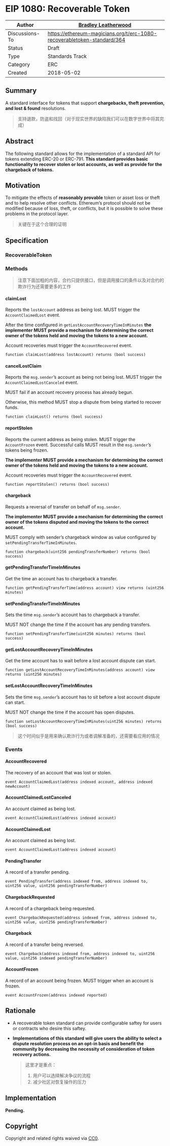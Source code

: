 # EIP 1080: Recoverable Token 

| Author         | [Bradley Leatherwood](mailto:bradleat@inkibra.com)           |
| -------------- | ------------------------------------------------------------ |
| Discussions-To | <https://ethereum-magicians.org/t/erc-1080-recoverabletoken-standard/364> |
| Status         | Draft                                                        |
| Type           | Standards Track                                              |
| Category       | ERC                                                          |
| Created        | 2018-05-02                                                   |

## Summary

A standard interface for tokens that support **chargebacks, theft prevention, and lost & found** resolutions.

> 支持退款，防盗和找回（对于现实世界的缺陷我们可以在数字世界中将其完成）

## Abstract

The following standard allows for the implementation of a standard API for tokens extending ERC-20 or ERC-791. **This standard provides basic functionality to recover stolen or lost accounts, as well as provide for the chargeback of tokens.**

## Motivation

To mitigate the effects of **reasonably provable** token or asset loss or theft and to help resolve other conflicts. Ethereum’s protocol should not be modified because of loss, theft, or conflicts, but it is possible to solve these problems in the protocol layer.

> 关键在于这个合理的证明

## Specification

### RecoverableToken

### Methods

> 注意下面加粗的内容，合约只提供接口，但是调用接口的条件以及对合约的欺诈行为还需要更多的工作

#### claimLost

Reports the `lostAccount` address as being lost. MUST trigger the `AccountClaimedLost` event.

After the time configured in `getLostAccountRecoveryTimeInMinutes` **the implementer MUST provide a mechanism for determining the correct owner of the tokens held and moving the tokens to a new account.**

Account recoveries must trigger the `AccountRecovered` event.

```
function claimLost(address lostAccount) returns (bool success)
```

#### cancelLostClaim

Reports the `msg.sender`’s account as being not being lost. MUST trigger the `AccountClaimedLostCanceled` event.

MUST fail if an account recovery process has already begun.

Otherwise, this method MUST stop a dispute from being started to recover funds.

```
function claimLost() returns (bool success)
```

#### reportStolen

Reports the current address as being stolen. MUST trigger the `AccountFrozen` event. Successful calls MUST result in the `msg.sender`’s tokens being frozen.

**The implementer MUST provide a mechanism for determining the correct owner of the tokens held and moving the tokens to a new account.**

Account recoveries must trigger the `AccountRecovered` event.

```
function reportStolen() returns (bool success)
```

#### chargeback

Requests a reversal of transfer on behalf of `msg.sender`.

**The implementer MUST provide a mechanism for determining the correct owner of the tokens disputed and moving the tokens to the correct account.**

MUST comply with sender’s chargeback window as value configured by `setPendingTransferTimeInMinutes`.

```
function chargeback(uint256 pendingTransferNumber) returns (bool success)
```

#### getPendingTransferTimeInMinutes

Get the time an account has to chargeback a transfer.

```
function getPendingTransferTime(address account) view returns (uint256 minutes)
```

#### setPendingTransferTimeInMinutes

Sets the time `msg.sender`’s account has to chargeback a transfer.

MUST NOT change the time if the account has any pending transfers.

```
function setPendingTransferTime(uint256 minutes) returns (bool success)
```

#### getLostAccountRecoveryTimeInMinutes

Get the time account has to wait before a lost account dispute can start.

```
function getLostAccountRecoveryTimeInMinutes(address account) view returns (uint256 minutes)
```

#### setLostAccountRecoveryTimeInMinutes

Sets the time `msg.sender`’s account has to sit before a lost account dispute can start.

MUST NOT change the time if the account has open disputes.

```
function setLostAccountRecoveryTimeInMinutes(uint256 minutes) returns (bool success)
```

> 这个时间似乎是用来确认欺诈行为或者调解准备的，还需要看应用的情况

### Events

#### AccountRecovered

The recovery of an account that was lost or stolen.

```
event AccountClaimedLost(address indexed account, address indexed newAccount)
```

#### AccountClaimedLostCanceled

An account claimed as being lost.

```
event AccountClaimedLost(address indexed account)
```

#### AccountClaimedLost

An account claimed as being lost.

```
event AccountClaimedLost(address indexed account)
```

#### PendingTransfer

A record of a transfer pending.

```
event PendingTransfer(address indexed from, address indexed to, uint256 value, uint256 pendingTransferNumber)
```

#### ChargebackRequested

A record of a chargeback being requested.

```
event ChargebackRequested(address indexed from, address indexed to, uint256 value, uint256 pendingTransferNumber)
```

#### Chargeback

A record of a transfer being reversed.

```
event Chargeback(address indexed from, address indexed to, uint256 value, uint256 indexed pendingTransferNumber)
```

#### AccountFrozen

A record of an account being frozen. MUST trigger when an account is frozen.

```
event AccountFrozen(address indexed reported)
```

## Rationale

- A recoverable token standard can provide configurable saftey for users or contracts who desire this saftey.

- **Implementations of this standard will give users the ability to select a dispute resolution process on an opt-in basis and benefit the community by decreasing the necessity of consideration of token recovery actions.**

  > 这里才是重点：
  >
  > 1. 用户可以选择解决争议的流程
  > 2. 减少社区对恢复操作的压力

## Implementation

**Pending.**

## Copyright

Copyright and related rights waived via [CC0](https://creativecommons.org/publicdomain/zero/1.0/).
